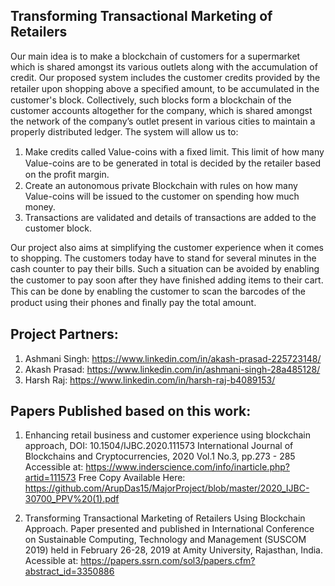 Transforming Transactional Marketing of Retailers
-----------------------------------------------------
Our main idea is to make a blockchain of customers for a supermarket which is shared amongst its various outlets along with the accumulation of credit. Our proposed system includes the customer credits provided by the retailer upon shopping above a speciﬁed amount, to be accumulated in the customer's block. Collectively, such blocks form a blockchain of the customer accounts altogether for the company, which is shared amongst the network of the company’s outlet present in various cities to maintain a properly distributed ledger. The system will allow us to:
1. Make credits called Value-coins with a ﬁxed limit. This limit of how many Value-coins are to be generated in total is decided by the retailer based on the proﬁt margin.
2. Create an autonomous private Blockchain with rules on how many Value-coins will be issued to the customer on spending how much money.
3. Transactions are validated and details of transactions are added to the customer block.

Our project also aims at simplifying the customer experience when it comes to shopping. The customers today have to stand for several minutes in the cash counter to pay their bills. Such a situation can be avoided by enabling the customer to pay soon after they have ﬁnished adding items to their cart. This can be done by enabling the customer to scan the barcodes of the product using their phones and ﬁnally pay the total amount.

Project Partners:
-----------------------
1. Ashmani Singh: https://www.linkedin.com/in/akash-prasad-225723148/
2. Akash Prasad: https://www.linkedin.com/in/ashmani-singh-28a485128/
3. Harsh Raj: https://www.linkedin.com/in/harsh-raj-b4089153/


Papers Published based on this work:
------------------------------------------
1. Enhancing retail business and customer experience using blockchain approach, DOI: 10.1504/IJBC.2020.111573
   International Journal of Blockchains and Cryptocurrencies, 2020 Vol.1 No.3, pp.273 - 285
   Accessible at: https://www.inderscience.com/info/inarticle.php?artid=111573
   Free Copy Available Here: https://github.com/ArupDas15/MajorProject/blob/master/2020_IJBC-30700_PPV%20(1).pdf
 
2. Transforming Transactional Marketing of Retailers Using Blockchain Approach.
   Paper presented and published in International Conference on Sustainable Computing, Technology and Management (SUSCOM 2019) held in February 26-28, 2019 at Amity University, Rajasthan, India.
   Acessible at: https://papers.ssrn.com/sol3/papers.cfm?abstract_id=3350886
